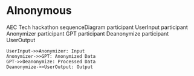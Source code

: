 # AInonymous
AEC Tech hackathon
sequenceDiagram
    participant UserInput
    participant Anonymizer
    participant GPT
    participant Deanonymize
    participant UserOutput

    UserInput->>Anonymizer: Input
    Anonymizer->>GPT: Anonymized Data
    GPT->>Deanonymize: Processed Data
    Deanonymize->>UserOutput: Output
